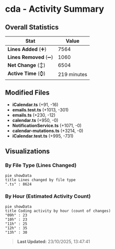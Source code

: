 # cda - Activity Summary 

## Overall Statistics

| Stat                   | Value                                                             |
| ---------------------- | ----------------------------------------------------------------- |
| **Lines Added** (➕)   | 7564                                          |
| **Lines Removed** (➖) | 1060                                        |
| **Net Change** (↕)    | 6504                |
| **Active Time** (⌚)   | 219 minutes |


## Modified Files
- **iCalendar.ts** (+91, -16)
- **emails.test.ts** (+1013, -301)
- **emails.ts** (+230, -12)
- **calendar.ts** (+950, -0)
- **NotificationService.ts** (+1071, -0)
- **calendar-mutations.ts** (+3214, -0)
- **iCalendar.test.ts** (+995, -731)

## Visualizations

### By File Type (Lines Changed)

```mermaid
pie showData
title Lines changed by file type
".ts" : 8624
```

### By Hour (Estimated Activity Count)

```mermaid
pie showData
title Coding activity by hour (count of changes)
"09h" : 23
"10h" : 23
"11h" : 25
"12h" : 35
"13h" : 30
```


> **Last Updated:** 23/10/2025, 13:47:41
